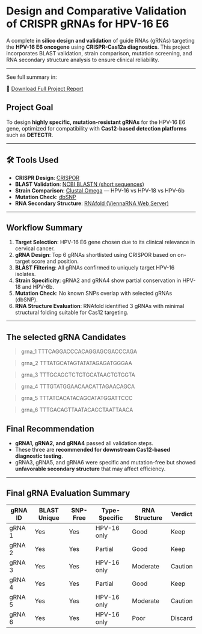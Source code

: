 #  Design and Comparative Validation of CRISPR gRNAs for HPV-16 E6

A complete **in silico design and validation** of guide RNAs (gRNAs) targeting the **HPV-16 E6 oncogene** using **CRISPR-Cas12a diagnostics**. This project incorporates BLAST validation, strain comparison, mutation screening, and RNA secondary structure analysis to ensure clinical reliability.

---
See full summary in:

📄 [Download Full Project Report](./HPV16_CRISPR_Cas12_Diagnostic_Design_Report.pdf)



##  Project Goal

To design **highly specific, mutation-resistant gRNAs** for the HPV-16 E6 gene, optimized for compatibility with **Cas12-based detection platforms** such as **DETECTR**.

---

## 🛠 Tools Used

- **CRISPR Design**: [CRISPOR](https://crispor.gi.ucsc.edu/)
- **BLAST Validation**: [NCBI BLASTN (short sequences)](https://blast.ncbi.nlm.nih.gov/Blast.cgi)
- **Strain Comparison**: [Clustal Omega](https://www.ebi.ac.uk/Tools/msa/clustalo/) — HPV-16 vs HPV-18 vs HPV-6b
- **Mutation Check**: [dbSNP](https://www.ncbi.nlm.nih.gov/snp/)
- **RNA Secondary Structure**: [RNAfold (ViennaRNA Web Server)](http://rna.tbi.univie.ac.at/cgi-bin/RNAWebSuite/RNAfold.cgi)

---

##  Workflow Summary

1. **Target Selection**: HPV-16 E6 gene chosen due to its clinical relevance in cervical cancer.
2. **gRNA Design**: Top 6 gRNAs shortlisted using CRISPOR based on on-target score and position.
3. **BLAST Filtering**: All gRNAs confirmed to uniquely target HPV-16 isolates.
4. **Strain Specificity**: gRNA2 and gRNA4 show partial conservation in HPV-18 and HPV-6b.
5. **Mutation Check**: No known SNPs overlap with selected gRNAs (dbSNP).
6. **RNA Structure Evaluation**: RNAfold identified 3 gRNAs with minimal structural folding suitable for Cas12 targeting.

---
##  The selected gRNA Candidates 

>grna_1 TTTCAGGACCCACAGGAGCGACCCAGA
     
>grna_2 TTTATGCATAGTATATAGAGATGGGAA    

>grna_3 TTTGCAGCTCTGTGCATAACTGTGGTA    

>grna_4 TTTGTATGGAACAACATTAGAACAGCA

>grna_5 TTTATCACATACAGCATATGGATTCCC

>grna_6 TTTGACAGTTAATACACCTAATTAACA

##  Final Recommendation

- **gRNA1, gRNA2, and gRNA4** passed all validation steps.
- These three are **recommended for downstream Cas12-based diagnostic testing**.
- gRNA3, gRNA5, and gRNA6 were specific and mutation-free but showed **unfavorable secondary structure** that may affect efficiency.

---

##  Final gRNA Evaluation Summary

| gRNA ID | BLAST Unique | SNP-Free | Type-Specific | RNA Structure | Verdict             |
|---------|---------------|-----------|----------------|----------------|---------------------|
| gRNA 1  | Yes           | Yes       | HPV-16 only    | Good           | Keep                |
| gRNA 2  | Yes           | Yes       | Partial        | Good           | Keep                |
| gRNA 3  | Yes           | Yes       | HPV-16 only    | Moderate       | Caution             |
| gRNA 4  | Yes           | Yes       | Partial        | Good           | Keep                |
| gRNA 5  | Yes           | Yes       | HPV-16 only    | Moderate       | Caution             |
| gRNA 6  | Yes           | Yes       | HPV-16 only    | Poor           | Discard             |




